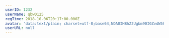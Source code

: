 ```yaml
---
userID: 1232
userName: qbw0125
regTime: 2018-10-06T20:17:00.000Z
avatar: 'data:text/plain; charset=utf-8;base64,NDA0IHBhZ2Ugbm90IGZvdW5kCg=='
userURL: null
---
```



